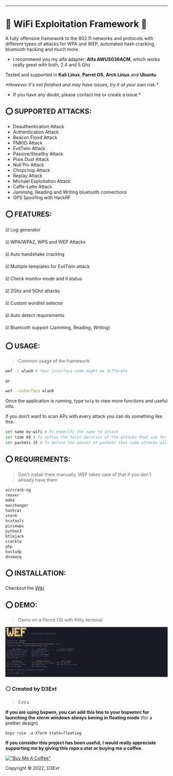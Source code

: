 
-------------------------------------------------

# 📡 WiFi Exploitation Framework 📡

A fully offensive framework to the 802.11 networks and protocols with different types of attacks for WPA and WEP, automated hash cracking, bluetooth hacking and much more.

- I recommend you my alfa adapter: **Alfa AWUS036ACM**, which works really great with both, 2.4 and 5 Ghz

Tested and supported in **Kali Linux**, **Parrot OS**, **Arch Linux** and **Ubuntu**

*\*However it's not finished and may have issues, try it at your own risk.\**

* If you have any doubt, please contact me or create a issue *

## ⭕ SUPPORTED ATTACKS:

- Deauthentication Attack
- Authentication Attack
- Beacon Flood Attack
- PMKID Attack
- EvilTwin Attack 
- Passive/Stealthy Attack
- Pixie Dust Attack
- Null Pin Attack
- Chopchop Attack
- Replay Attack
- Michael Exploitation Attack
- Caffe-Latte Attack
- Jamming, Reading and Writing bluetooth connections
- GPS Spoofing with HackRF 

## ⭕ FEATURES:

:ballot_box_with_check: Log generator

:ballot_box_with_check: WPA/WPA2, WPS and WEP Attacks

:ballot_box_with_check: Auto handshake cracking

:ballot_box_with_check: Multiple templates for EvilTwin attack

:ballot_box_with_check: Check monitor mode and it status

:ballot_box_with_check: 2Ghz and 5Ghz attacks

:ballot_box_with_check: Custom wordlist selector

:ballot_box_with_check: Auto detect requirements

:ballot_box_with_check: Bluetooth support (Jamming, Reading, Writing)

## ⭕ USAGE:
> Common usage of the framework

```sh
wef -i wlan0 # Your interface name might be different
```
or
```sh
wef --interface wlan0
```

Once the application is running, type `help` to view more functions and useful info.

If you don't want to scan APs with every attack you can do something like this:

```sh
set name my-wifi # To especify the name to attack
set time 60 # To define the total duration of the attacks that ask for the time
set packets 15 # To define the amount of packets that some attacks will send
```

## ⭕ REQUIREMENTS:
> Don't install them manually, WEF takes care of that if you don't already have them 

    aircrack-ng
    reaver
    mdk4
    macchanger
    hashcat
    xterm
    hcxtools
    pixiewps
    python3
    btlejack
    crackle
    php
    hostadp
    dnsmasq

## ⭕ INSTALLATION:

Checkout the [Wiki](https://github.com/D3Ext/WEF/wiki/Installation)

## ⭕ DEMO:

> Demo on a Parrot OS with Kitty terminal

<img src="https://raw.githubusercontent.com/D3Ext/WEF/main/images/wef-demo.png">

### ⚪ Created by D3Ext

> Extra

**If you are using bspwm, you can add this line to your bspwmrc for launching the *xterm* windows always beeing in floating mode** (for a prettier design)

    bspc rule -a XTerm state=floating
    
**If you consider this project has been useful, I would really appreciate supporting me by giving this repo a star or buying me a coffee.**

[!["Buy Me A Coffee"](https://www.buymeacoffee.com/assets/img/custom_images/orange_img.png)](https://www.buymeacoffee.com/d3ext)

Copyright © 2022, *D3Ext*
